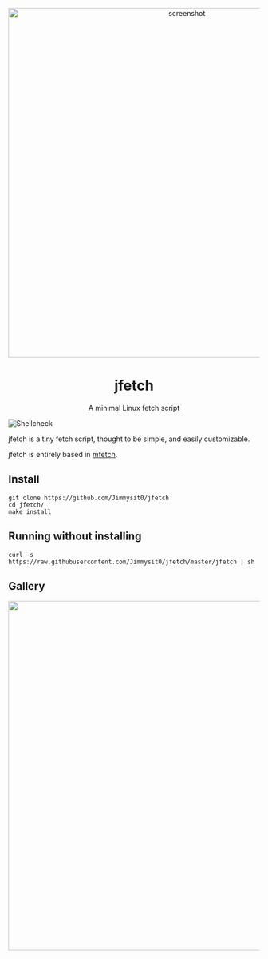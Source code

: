 <p align="center"><img alt="screenshot" src="https://media.discordapp.net/attachments/743573851685912629/784142204746465310/jfetch1.png?width=1920&height=1080" width="700px"></p>
<h1 align="center">jfetch</h1>
<p align="center">A minimal Linux fetch script</p>

![Shellcheck](https://github.com/depsterr/mfetch/workflows/Shellcheck/badge.svg)

jfetch is a tiny fetch script, thought to be simple, and easily customizable.

jfetch is entirely based in [mfetch](https://github.com/depsterr/mfetch).

## Install
```
git clone https://github.com/Jimmysit0/jfetch
cd jfetch/
make install
```

## Running without installing 
```
curl -s https://raw.githubusercontent.com/Jimmysit0/jfetch/master/jfetch | sh
```

## Gallery

<img src="https://media.discordapp.net/attachments/743573851685912629/784256983163338752/unknown.png" width="700" />

<img1 src="https://media.discordapp.net/attachments/772291172223156274/784160524824477706/unknown.png" width="700" />

<img1 src="https://media.discordapp.net/attachments/743573851685912629/784257420368674816/unknown.png" width="700" />
